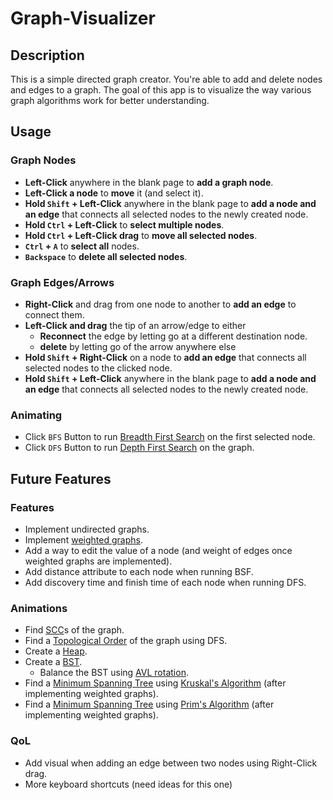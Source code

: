 # Graph-Visualizer

## Description
This is a simple directed graph creator. You're able to add and delete nodes and edges to a graph. The goal of this app is to visualize the way various graph algorithms work for better understanding.


## Usage

### Graph Nodes
- **Left-Click** anywhere in the blank page to **add a graph node**.
- **Left-Click a node** to **move** it (and select it).
- **Hold `Shift` + Left-Click** anywhere in the blank page to **add a node and an edge** that connects all selected nodes to the newly created node.
- **Hold `Ctrl` + Left-Click** to **select multiple nodes**.
- **Hold `Ctrl` + Left-Click drag** to **move all selected nodes**.
- **`Ctrl` + `A`** to **select all** nodes.
- **`Backspace`** to **delete all selected nodes**.

### Graph Edges/Arrows
- **Right-Click** and drag from one node to another to **add an edge** to connect them.
- **Left-Click and drag** the tip of an arrow/edge to either
  - **Reconnect** the edge by letting go at a different destination node.
  - **delete** by letting go of the arrow anywhere else
- **Hold `Shift` + Right-Click** on a node to **add an edge** that connects all selected nodes to the clicked node.
- **Hold `Shift` + Left-Click** anywhere in the blank page to **add a node and an edge** that connects all selected nodes to the newly created node.

### Animating
- Click `BFS` Button to run [Breadth First Search](https://en.wikipedia.org/wiki/Breadth-first_search) on the first selected node.
- Click `DFS` Button to run [Depth First Search](https://en.wikipedia.org/wiki/Depth-first_search) on the graph.


## Future Features

### Features
- Implement undirected graphs.
- Implement [weighted graphs](https://en.wikipedia.org/wiki/Graph_(discrete_mathematics)#Weighted_graph).
- Add a way to edit the value of a node (and weight of edges once weighted graphs are implemented).
- Add distance attribute to each node when running BSF.
- Add discovery time and finish time of each node when running DFS.

### Animations
- Find [SCC](https://en.wikipedia.org/wiki/Strongly_connected_component)s of the graph.
- Find a [Topological Order](https://en.wikipedia.org/wiki/Topological_sorting) of the graph using DFS.
- Create a [Heap](https://en.wikipedia.org/wiki/Heap_(data_structure)).
- Create a [BST](https://en.wikipedia.org/wiki/Binary_search_tree).
  - Balance the BST using [AVL rotation](https://en.wikipedia.org/wiki/AVL_tree#Rebalancing).
- Find a [Minimum Spanning Tree](https://en.wikipedia.org/wiki/Minimum_spanning_tree) using [Kruskal's Algorithm](https://en.wikipedia.org/wiki/Kruskal%27s_algorithm) (after implementing weighted graphs).
- Find a [Minimum Spanning Tree](https://en.wikipedia.org/wiki/Minimum_spanning_tree) using [Prim's Algorithm](https://en.wikipedia.org/wiki/Prim's_algorithm) (after implementing weighted graphs).

### QoL
- Add visual when adding an edge between two nodes using Right-Click drag.
- More keyboard shortcuts (need ideas for this one)
